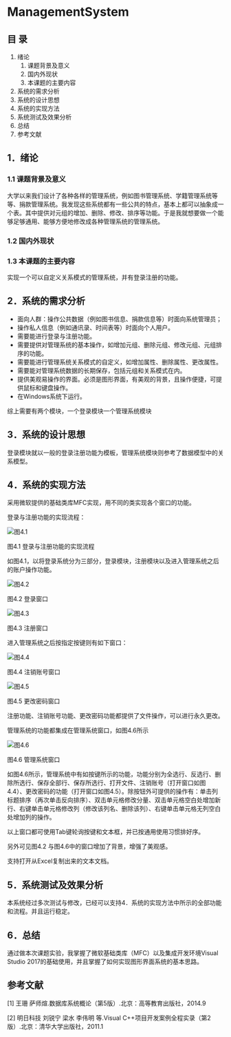 # ManagementSystem

 
## 目    录
1. 绪论
    1. 课题背景及意义
    2. 国内外现状
    3. 本课题的主要内容
2. 系统的需求分析
3. 系统的设计思想
4. 系统的实现方法
5. 系统测试及效果分析
6. 总结
7. 参考文献
 
## 1．绪论
### 1.1 课题背景及意义
大学以来我们设计了各种各样的管理系统，例如图书管理系统、学籍管理系统等等、捐款管理系统。我发现这些系统都有一些公共的特点，基本上都可以抽象成一个表。其中提供对元组的增加、删除、修改、排序等功能。于是我就想要做一个能够足够通用、能够方便地修改成各种管理系统的管理系统。
### 1.2 国内外现状
### 1.3 本课题的主要内容
实现一个可以自定义关系模式的管理系统，并有登录注册的功能。
## 2．系统的需求分析
* 面向人群：操作公共数据（例如图书信息、捐款信息等）时面向系统管理员；
* 操作私人信息（例如通讯录、时间表等）时面向个人用户。
* 需要能进行登录与注册功能。
* 需要提供对管理系统的基本操作，如增加元组、删除元组、修改元组、元组排序的功能。
* 需要能进行管理系统关系模式的自定义，如增加属性、删除属性、更改属性。
* 需要能对管理系统数据的长期保存，包括元组和关系模式在内。
* 提供美观易操作的界面。必须是图形界面，有美观的背景，且操作便捷，可提供鼠标和键盘操作。
* 在Windows系统下运行。

综上需要有两个模块，一个登录模块一个管理系统模块
 
## 3．系统的设计思想
登录模块就以一般的登录注册功能为模板，管理系统模块则参考了数据模型中的关系模型。
 
## 4．系统的实现方法
采用微软提供的基础类库MFC实现，用不同的类实现各个窗口的功能。

登录与注册功能的实现流程：

 ![图4.1](img/4.1.png)
 
图4.1 登录与注册功能的实现流程

如图4.1，以将登录系统分为三部分，登录模块，注册模块以及进入管理系统之后的账户操作功能。
 
![图4.2](img/4.2.png)

图4.2 登录窗口
 
![图4.3](img/4.3.png)

图4.3 注册窗口

进入管理系统之后按指定按键则有如下窗口：
 
![图4.4](img/4.4.png)

图4.4 注销账号窗口
 
![图4.5](img/4.5.png)

图4.5 更改密码窗口

注册功能、注销账号功能、更改密码功能都提供了文件操作，可以进行永久更改。

管理系统的功能都集成在管理系统窗口，如图4.6所示
 
![图4.6](img/4.6.png)

图4.6 管理系统窗口

如图4.6所示，管理系统中有如按键所示的功能，功能分别为全选行、反选行、删除所选行、保存全部行、保存所选行、打开文件、注销账号（打开窗口如图4.4）、更改密码的功能（打开窗口如图4.5）。除按钮外可提供的操作有：单击列标题排序（再次单击反向排序）、双击单元格修改分量、双击单元格空白处增加新行、右键单击单元格修改列（修改该列名、删除该列）、右键单击单元格无列空白处增加列的操作。

以上窗口都可使用Tab键轮询按键和文本框，并已按通用使用习惯排好序。

另外可见图4.2 与图4.6中的窗口增加了背景，增强了美观感。

支持打开从Excel复制出来的文本文档。

 

## 5．系统测试及效果分析
本系统经过多次测试与修改，已经可以支持4．系统的实现方法中所示的全部功能和流程。并且运行稳定。
 
## 6．总结
通过做本次课题实验，我掌握了微软基础类库（MFC）以及集成开发环境Visual Studio 2017的基础使用，并且掌握了如何实现图形界面系统的基本思路。
 
## 参考文献
[1]	王珊 萨师煊.数据库系统概论（第5版）.北京：高等教育出版社，2014.9

[2]	明日科技 刘锐宁 梁水 李伟明 等.Visual C++项目开发案例全程实录（第2版）.北京：清华大学出版社，2011.1

